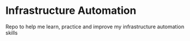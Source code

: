 # Infrastructure Automation
Repo to help me learn, practice and improve my infrastructure automation skills
